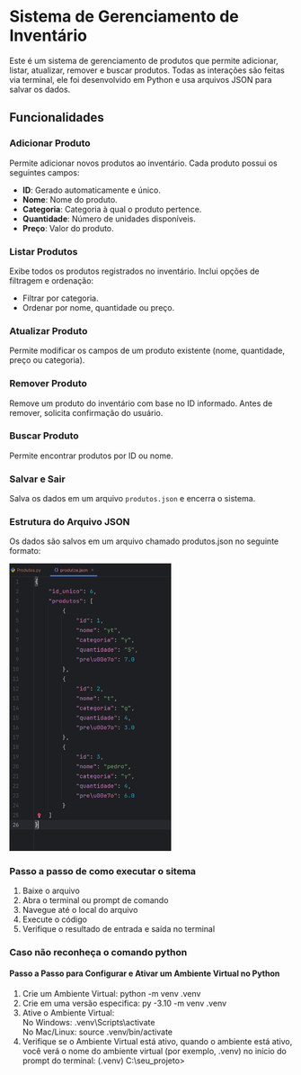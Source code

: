 # Sistema de Gerenciamento de Inventário

Este é um sistema de gerenciamento de produtos que permite adicionar, listar, atualizar, remover e buscar produtos. Todas as interações são feitas via terminal, ele foi desenvolvido em Python e usa arquivos JSON para salvar os dados.

## Funcionalidades

### Adicionar Produto

Permite adicionar novos produtos ao inventário. Cada produto possui os seguintes campos:
- **ID**: Gerado automaticamente e único.
- **Nome**: Nome do produto.
- **Categoria**: Categoria à qual o produto pertence.
- **Quantidade**: Número de unidades disponíveis.
- **Preço**: Valor do produto.

### Listar Produtos

Exibe todos os produtos registrados no inventário. Inclui opções de filtragem e ordenação:
- Filtrar por categoria.
- Ordenar por nome, quantidade ou preço.

### Atualizar Produto

Permite modificar os campos de um produto existente (nome, quantidade, preço ou categoria).

### Remover Produto

Remove um produto do inventário com base no ID informado. Antes de remover, solicita confirmação do usuário.

### Buscar Produto

Permite encontrar produtos por ID ou nome.

### Salvar e Sair

Salva os dados em um arquivo `produtos.json` e encerra o sistema.

### Estrutura do Arquivo JSON

Os dados são salvos em um arquivo chamado produtos.json no seguinte formato:

<div>
  <img src="img/json.png" alt="Recomendações" style=" width: 30vw; height: 65h;">  
</div>


### Passo a passo de como executar o sitema

1. Baixe o arquivo
2. Abra o terminal ou prompt de comando
3. Navegue até o local do arquivo
4. Execute o código
5. Verifique o resultado de entrada e saída no terminal

### Caso não reconheça o comando python

#### Passo a Passo para Configurar e Ativar um Ambiente Virtual no Python

1. Crie um Ambiente Virtual: python -m venv .venv
2. Crie em uma versão especifica: py -3.10 -m venv .venv
3. Ative o Ambiente Virtual:<br>
    No Windows: .venv\Scripts\activate <br>
    No Mac/Linux: source .venv/bin/activate
4. Verifique se o Ambiente Virtual está ativo, quando o ambiente está ativo, você verá o nome do ambiente virtual (por exemplo, .venv) no início do prompt do terminal:  (.venv) C:\seu_projeto>
